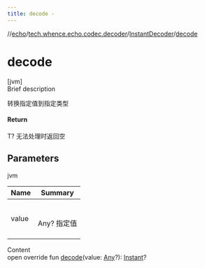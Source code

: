 ```yaml
---
title: decode -
---
```

//[echo](../../index.md)/[tech.whence.echo.codec.decoder](../index.md)/[InstantDecoder](index.md)/[decode](decode.md)



# decode  
[jvm]  
Brief description  


转换指定值到指定类型



#### Return  


T? 无法处理时返回空



## Parameters  
  
jvm  
  
|  Name|  Summary| 
|---|---|
| value| <br><br>Any? 指定值<br><br>
  
  
Content  
open override fun [decode](decode.md)(value: [Any](https://kotlinlang.org/api/latest/jvm/stdlib/kotlin/-any/index.html)?): [Instant](https://docs.oracle.com/javase/8/docs/api/java/time/Instant.html)?  



